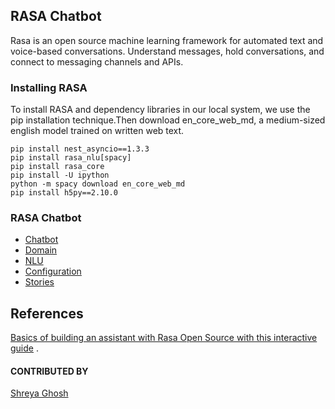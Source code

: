 ## RASA Chatbot

Rasa is an open source machine learning framework for automated text and voice-based conversations. Understand messages, hold conversations, and connect to messaging channels and APIs.

### Installing RASA

To install RASA and dependency libraries in our local system, we use the pip installation technique.Then download en_core_web_md, a medium-sized english model trained on written web text.

```
pip install nest_asyncio==1.3.3
pip install rasa_nlu[spacy]
pip install rasa_core
pip install -U ipython
python -m spacy download en_core_web_md
pip install h5py==2.10.0
```

### RASA Chatbot

- [Chatbot](./RASA_Chatbot.ipynb)
- [Domain](./domain.yml)
- [NLU](./nlu.md)
- [Configuration](./config.yml)
- [Stories](./stories.md)

## References

[Basics of building an assistant with Rasa Open Source with this interactive guide](https://rasa.com/docs/rasa/playground/) .

#### CONTRIBUTED BY

[Shreya Ghosh](https://github.com/shreya024)
